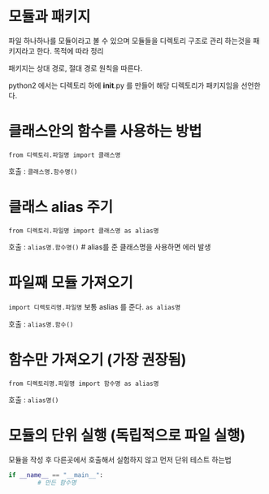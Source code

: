 # 모듈과 패키지

파일 하나하나를 모듈이라고 볼 수 있으며 모듈들을 디렉토리 구조로 관리 하는것을 패키지라고 한다. 목적에 따라 정리

패키지는 상대 경로, 절대 경로 원칙을 따른다.

python2 에서는 디렉토리 하에 __init__.py 를 만들어 해당 디렉토리가 패키지임을 선언한다.

# 클래스안의 함수를 사용하는 방법

`from 디렉토리.파일명 import 클래스명`

호출 : `클래스명.함수명()`

# 클래스 alias 주기

`from 디렉토리.파일명 import 클래스명 as alias명`

호출 : `alias명.함수명()` # alias를 준 클래스명을 사용하면 에러 발생

# 파일째 모듈 가져오기

`import 디렉토리명.파일명` 보통 aslias 를 준다. `as alias명`

호출 : `alias명.함수()`

# 함수만 가져오기 (가장 권장됨)

`from 디렉토리명.파일명 import 함수명 as alias명`

호출 : `alias명()`

# 모듈의 단위 실행 (독립적으로 파일 실행)

모듈을 작성 후 다른곳에서 호출해서 실험하지 않고 먼저  단위 테스트 하는법

```python
if __name__ == "__main__":
		# 만든 함수명
```